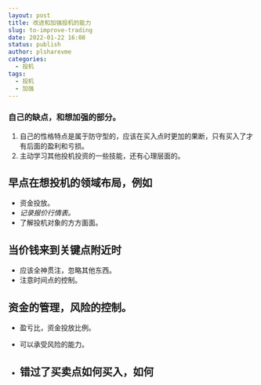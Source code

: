 ```yaml
---
layout: post
title: 改进和加强投机的能力
slug: to-improve-trading
date: 2022-01-22 16:08
status: publish
author: plsharevme
categories: 
  - 投机
tags: 
  - 投机
  - 加强
---
```


### 自己的缺点，和想加强的部分。

1. 自己的性格特点是属于防守型的，应该在买入点时更加的果断，只有买入了才有后面的盈利和亏损。
2. 主动学习其他投机投资的一些技能，还有心理层面的。

## 早点在想投机的领域布局，例如
  - 资金投放。
  - *记录报价行情表。*
  - 了解投机对象的方方面面。

## 当价钱来到关键点附近时
  - 应该全神贯注，忽略其他东西。
  - 注意时间点的控制。

## 资金的管理，风险的控制。
  - 盈亏比，资金投放比例。
  - 可以承受风险的能力。

- 错过了买卖点如何买入，如何
  - 
